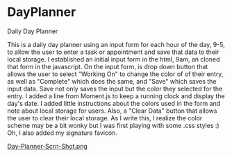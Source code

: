 # DayPlanner

Daily Day Planner

This is a daily day planner using an input form for each hour of the day, 9-5, to allow the user to enter a task or appointment and save that data to their local storage. I established an initial input form in the html, 9am, an cloned that form in the javascript. On the input form, is drop down button that allows the user to select "Working On" to change the color of of their entry, as well as "Complete" which does the same, and "Save" which saves the input data. Save not only saves the input but the color they selected for the entry. I added a line from Moment.js to keep a running clock and display the day's date. I added little instructions about the colors used in the form and note about local storage for users. Also, a "Clear Data" button that allows the user to clear their local storage. As I write this, I realize the color scheme may be a bit wonky but I was first playing with some .css styles :) Oh, I also added my signature favicon.

[Day-Planner-Scrn-Shot.png](https://postimg.cc/vgXLWpVt)
